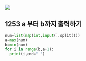 ![](C:\Users\sky\AppData\Roaming\Typora\typora-user-images\image-20200428195638830.png)

## 1253  a 부터 b까지 출력하기

```python
num=list(map(int,input().split()))
a=max(num)
b=min(num)
for i in range(b,a+1):
  print(i,end=" ")

```



